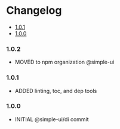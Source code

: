 <!-- START doctoc generated TOC please keep comment here to allow auto update -->
<!-- DON'T EDIT THIS SECTION, INSTEAD RE-RUN doctoc TO UPDATE -->
# Changelog

- [1.0.1](#101)
- [1.0.0](#100)

<!-- END doctoc generated TOC please keep comment here to allow auto update -->

### 1.0.2

- MOVED to npm organization @simple-ui

### 1.0.1

- ADDED linting, toc, and dep tools

### 1.0.0

- INITIAL @simple-ui/di commit
